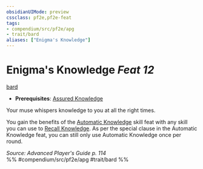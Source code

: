 ```yaml
---
obsidianUIMode: preview
cssclass: pf2e,pf2e-feat
tags:
- compendium/src/pf2e/apg
- trait/bard
aliases: ["Enigma's Knowledge"]
---
```

# Enigma's Knowledge  *Feat 12*  
[bard](/rules/traits/bard.md)  

- **Prerequisites**: [Assured Knowledge](/compendium/feats/assured-knowledge-apg.md)

Your muse whispers knowledge to you at all the right times.

You gain the benefits of the [Automatic Knowledge](/compendium/feats/automatic-knowledge.md) skill feat with any skill you can use to [Recall Knowledge](/rules/actions/recall-knowledge.md). As per the special clause in the Automatic Knowledge feat, you can still only use Automatic Knowledge once per round.

*Source: Advanced Player's Guide p. 114*  
%% #compendium/src/pf2e/apg #trait/bard %%